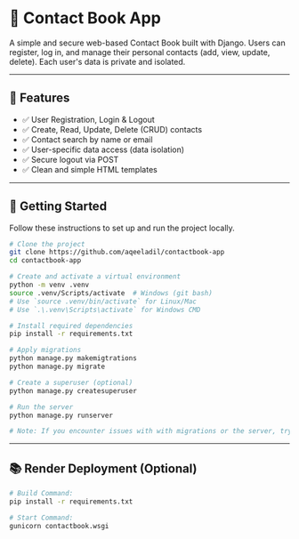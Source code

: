 # 📒 Contact Book App

A simple and secure web-based Contact Book built with Django. Users can register, log in, and manage their personal contacts (add, view, update, delete). Each user's data is private and isolated.

---

## 🔧 Features

- ✅ User Registration, Login & Logout
- ✅ Create, Read, Update, Delete (CRUD) contacts
- ✅ Contact search by name or email
- ✅ User-specific data access (data isolation)
- ✅ Secure logout via POST
- ✅ Clean and simple HTML templates

---

## 🚀 Getting Started

Follow these instructions to set up and run the project locally.

```bash
# Clone the project
git clone https://github.com/aqeeladil/contactbook-app
cd contactbook-app

# Create and activate a virtual environment
python -m venv .venv
source .venv/Scripts/activate  # Windows (git bash)
# Use `source .venv/bin/activate` for Linux/Mac
# Use `.\.venv\Scripts\activate` for Windows CMD

# Install required dependencies
pip install -r requirements.txt

# Apply migrations
python manage.py makemigtrations
python manage.py migrate

# Create a superuser (optional)
python manage.py createsuperuser   

# Run the server
python manage.py runserver

# Note: If you encounter issues with with migrations or the server, try deleting the migration files and the database file before running the command again.
```

---

## 📚 Render Deployment (Optional) 

```bash
# Build Command:
pip install -r requirements.txt

# Start Command:
gunicorn contactbook.wsgi
```

```


